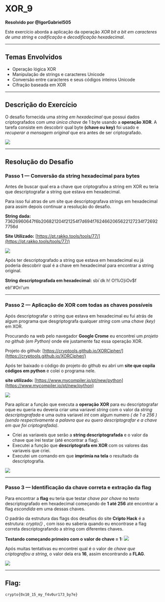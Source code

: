 # XOR_9  
**Resolvido por @IgorGabriel505**  

Este exercício aborda a aplicação da operação *XOR bit a bit em caracteres de uma string* e *codificação* e *decodificação hexadecimal*.

---

## Temas Envolvidos

- Operação lógica XOR  
- Manipulação de strings e caracteres Unicode  
- Conversão entre caracteres e seus códigos inteiros Unicode  
- Cifração baseada em XOR

---

## Descrição do Exercício

O desafio fornecida uma *string em hexadecimal* que possui dados criptografados com *uma única chave* de 1 byte usando a **operação XOR**. A tarefa consiste em descobrir qual byte **(chave ou key)** foi usado e *recuperar a mensagem original* que era antes de ser criptografado.

![](xor9/a.png)

---

## Resolução do Desafio

### Passo 1 — Conversão da string hexadecimal para bytes

Antes de buscar qual era a chave que criptografou a string em XOR eu teria que descriptografar a string que estava em hexadecimal.

Para isso fui atras de um site que descriptografava strings em hexadecimal para assim depois continuar a resolução do desafio.


**String dada:** 73626960647f6b206821204f21254f7d694f7624662065622127234f726927756d

**Site Utilizado:**  [https://pt.rakko.tools/tools/77/](https://pt.rakko.tools/tools/77/)

![](xor9/b.png)

Após ter descriptografado a string que estava em hexadecimal eu já poderia descobrir qual é a chave em hexadecimal para encontrar a string original.

**String descriptografada em hexadecimal:** sbi`dk h! O!%O}iOv$f eb!'#Ori'um

---

### Passo 2 — Aplicação de XOR com todas as chaves possíveis

Após descriptografar o string que estava em hexadecimal eu fui atrás de algum programa que desgriptografa qualquer *string* com uma *chave (key)* em XOR.

Procurando na web pelo navegador **Google Crome** eu encontrei um *projeto no github (em Python)* onde ele justamente faz essa operação XOR.

Projeto do github:   [https://cryptools.github.io/XORCipher/](https://cryptools.github.io/XORCipher/)

Após ter baixado o código do projeto do github eu abri um **site que copila códigos em python** e colei o programa nele.

**site utilizado:** [https://www.mycompiler.io/pt/new/python](https://www.mycompiler.io/pt/new/python)

![](xor9/c.png)

Para aplicar a função que executa a **operação XOR** para eu descriptografar oque eu queria eu deveria criar uma variavel *string* com o valor da *string descriptografada* e uma outra variavel *int* com algum numero *( de 1 a 256 )* *(sendo respectivamente a palavra que eu quero descriptografar e a chave em que foi criptografada)*.

- Criei as variaveis que serão a **string descriptografada** e o valor da chave que irei testar (até encontrar a flag).
- Executei a função que **descriptografa em XOR** com os valores das variaveis que criei.
- Executei um comando em que **imprimia na tela** o resultado da descriptografia.

![](xor9/d.png)
  
---

### Passo 3 — Identificação da chave correta e extração da flag

Para encontrar a **flag** eu teria que testar *chave por chave* no texto descriptografado em hexadecimal começando de **1 até 256** até encontrar a flag *escondida* em uma dessas chaves.

O padrão da estrutura das flags dos desafios do site **Cripto Hack** é a estrutura: *crypto{}* , com isso eu saberia quando eu encontrase a flag correta descriptografando a string com diferentes chaves.

**Testando começando primeiro com o valor de chave = 1:**
![](xor9/e.png)

Após muitas tentativas eu encontrei qual é o valor de *chave que criptografou a string*, o valor dela era **16**, assim encontrando a **FLAG**.

![](xor9/f.png)

---

## Flag:

```
crypto{0x10_15_my_f4v0ur173_by7e}
```
